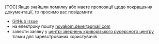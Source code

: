 [TOC]
Якщо знайшли помилку або маєте пропозиції щодо покращення документації, то просимо вас повідомити:
- [GitHub issue](https://github.com/novakom-devel/krogerc-komgosp-man-bill/issues)
- на електрону пошту <a href="mailto:novakom.devel@gmail.com?subject=Krogerc komgosp manual issue">novakom.devel@gmail.com</a>
- завести заявку у [центрі звернень криворізького русерсного центру](https://krogerc.info/ua/komcentr/register/internal.html) тільки для зареєстрованих користувачів
